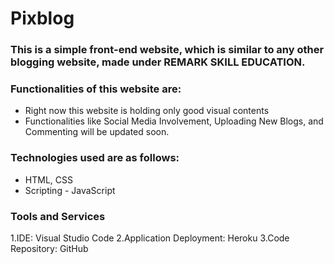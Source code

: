 # Pixblog
### This is a simple front-end website, which is similar to any other blogging website, made under REMARK SKILL EDUCATION.

### Functionalities of this website are:
- Right now this website is holding only good visual contents <br/>
- Functionalities like Social Media Involvement, Uploading New Blogs, and Commenting will be updated soon.

### Technologies used are as follows:
- HTML, CSS
- Scripting - JavaScript

### Tools and Services
  1.IDE: Visual Studio Code
  2.Application Deployment: Heroku
  3.Code Repository: GitHub 
